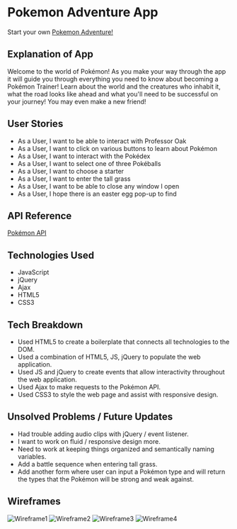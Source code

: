 # Pokemon Adventure App
Start your own [Pokemon Adventure!](https://upbeat-clarke-71de29.netlify.app)

## Explanation of App
Welcome to the world of Pokémon! As you make your way through the app it will guide you through everything you need to know about becoming a Pokémon Trainer! Learn about the world and the creatures who inhabit it,  what the road looks like ahead and what you'll need to be successful on your journey! You may even make a new friend!

## User Stories
- As a User, I want to be able to interact with Professor Oak
- As a User, I want to click on various buttons to learn about Pokémon
- As a User, I want to interact with the Pokédex
- As a User, I want to select one of three Pokéballs
- As a User, I want to choose a starter
- As a User, I want to enter the tall grass
- As a User, I want to be able to close any window I open
- As a User, I hope there is an easter egg pop-up to find

## API Reference
[Pokémon API](https://pokeapi.co/api/v2/pokemon/)

## Technologies Used
- JavaScript
- jQuery
- Ajax
- HTML5
- CSS3

## Tech Breakdown
- Used HTML5 to create a boilerplate that connects all technologies to the DOM.
- Used a combination of HTML5, JS, jQuery to populate the web application.
- Used JS and jQuery to create events that allow interactivity throughout the web application.
- Used Ajax to make requests to the Pokémon API.
- Used CSS3 to style the web page and assist with responsive design.

## Unsolved Problems / Future Updates
- Had trouble adding audio clips with jQuery / event listener.  
- I want to work on fluid / responsive design more.
- Need to work at keeping things organized and semantically naming variables.  
- Add a battle sequence when entering tall grass.
- Add another form where user can input a Pokémon type and will return the types that the Pokémon will be strong and weak against.

## Wireframes
![Wireframe1](https://i.imgur.com/7bUcSMK.jpg)
![Wireframe2](https://i.imgur.com/dpxEBXV.jpg)
![Wireframe3](https://i.imgur.com/IEmh6nl.jpg)
![Wireframe4](https://i.imgur.com/hvQw4uP.jpg)

